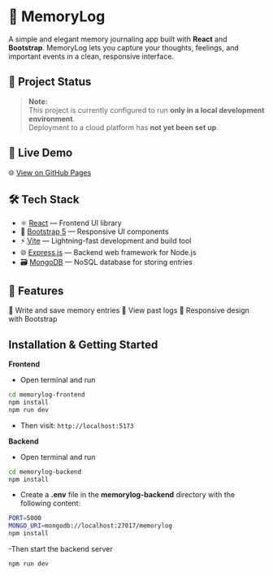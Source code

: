 # 🧠 MemoryLog

A simple and elegant memory journaling app built with **React** and **Bootstrap**. MemoryLog lets you capture your thoughts, feelings, and important events in a clean, responsive interface.

## 🚧 Project Status

> **Note:**  
> This project is currently configured to run **only in a local development environment**.  
> Deployment to a cloud platform has **not yet been set up**.


## 🚀 Live Demo

🌐 [View on GitHub Pages](https://kl2n.github.io/MemoryLog)


## 🛠️ Tech Stack

- ⚛️ [React](https://react.dev/) — Frontend UI library
- 🎨 [Bootstrap 5](https://getbootstrap.com/) — Responsive UI components
- ⚡ [Vite](https://vitejs.dev/) — Lightning-fast development and build tool
- 🌐 [Express.js](https://expressjs.com/) — Backend web framework for Node.js
- 🗃️ [MongoDB](https://www.mongodb.com/) — NoSQL database for storing entries 


## 🤔 Features
📝 Write and save memory entries
📅 View past logs
🧭 Responsive design with Bootstrap

## Installation & Getting Started
**Frontend**
- Open terminal and run
```bash
cd memorylog-frontend
npm install
npm run dev
```
- Then visit: ```http://localhost:5173 ```

**Backend**
- Open terminal and run
```bash
cd memorylog-backend
npm install
```
- Create a **.env** file in the **memorylog-backend** directory with the following content:
```bash
PORT=5000
MONGO_URI=mongodb://localhost:27017/memorylog
npm install
```
-Then start the backend server
```bash
npm run dev
```
